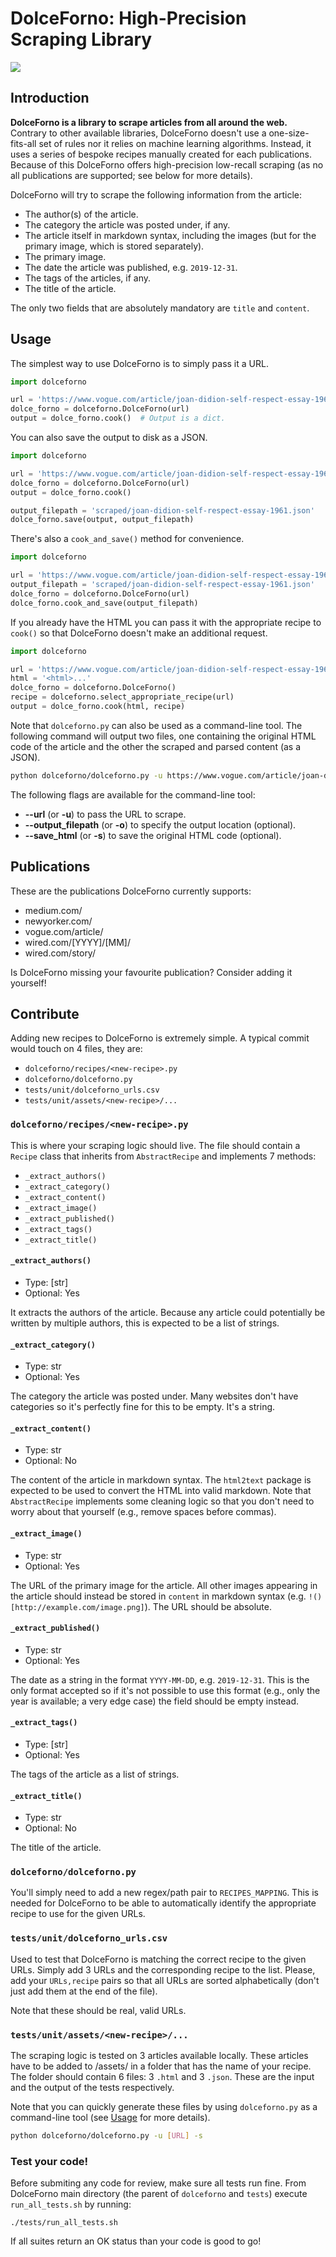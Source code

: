 # DolceForno: High-Precision Scraping Library

![](https://github.com/annoys-parrot/dolceforno/blob/master/dolceforno.jpg?raw=true)

## Introduction

**DolceForno is a library to scrape articles from all around the web.** Contrary
to other available libraries, DolceForno doesn't use a one-size-fits-all
set of rules nor it relies on machine learning algorithms. Instead, it uses a
series of bespoke recipes manually created for each publications. Because of
this DolceForno offers high-precision low-recall scraping (as no all
publications are supported; see below for more details).

DolceForno will try to scrape the following information from the article:

- The author(s) of the article.
- The category the article was posted under, if any.
- The article itself in markdown syntax, including the images (but for the
primary image, which is stored separately).
- The primary image.
- The date the article was published, e.g. `2019-12-31`.
- The tags of the articles, if any.
- The title of the article.

The only two fields that are absolutely mandatory are `title` and `content`.

## Usage

The simplest way to use DolceForno is to simply pass it a URL.

```python
import dolceforno

url = 'https://www.vogue.com/article/joan-didion-self-respect-essay-1961'
dolce_forno = dolceforno.DolceForno(url)
output = dolce_forno.cook()  # Output is a dict.
```

You can also save the output to disk as a JSON.

```python
import dolceforno

url = 'https://www.vogue.com/article/joan-didion-self-respect-essay-1961'
dolce_forno = dolceforno.DolceForno(url)
output = dolce_forno.cook()

output_filepath = 'scraped/joan-didion-self-respect-essay-1961.json'
dolce_forno.save(output, output_filepath)
```

There's also a `cook_and_save()` method for convenience.

```python
import dolceforno

url = 'https://www.vogue.com/article/joan-didion-self-respect-essay-1961'
output_filepath = 'scraped/joan-didion-self-respect-essay-1961.json'
dolce_forno = dolceforno.DolceForno(url)
dolce_forno.cook_and_save(output_filepath)
```

If you already have the HTML you can pass it with the appropriate recipe to
`cook()` so that DolceForno doesn't make an additional request.

```python
import dolceforno

url = 'https://www.vogue.com/article/joan-didion-self-respect-essay-1961'
html = '<html>...'
dolce_forno = dolceforno.DolceForno()
recipe = dolceforno.select_appropriate_recipe(url)
output = dolce_forno.cook(html, recipe)
```

Note that `dolceforno.py` can also be used as a command-line tool. The
following command will output two files, one containing the original HTML
code of the article and the other the scraped and parsed content (as a JSON).

```bash
python dolceforno/dolceforno.py -u https://www.vogue.com/article/joan-didion-self-respect-essay-1961 -s
```

The following flags are available for the command-line tool:

- **--url** (or **-u**) to pass the URL to scrape.
- **--output_filepath** (or **-o**) to specify the output location (optional).
- **--save_html** (or **-s**) to save the original HTML code (optional).

## Publications

These are the publications DolceForno currently supports:

- medium.com/
- newyorker.com/
- vogue.com/article/
- wired.com/[YYYY]/[MM]/
- wired.com/story/

Is DolceForno missing your favourite publication? Consider adding it yourself!

## Contribute

Adding new recipes to DolceForno is extremely simple. A typical commit
would touch on 4 files, they are:

- `dolceforno/recipes/<new-recipe>.py`
- `dolceforno/dolceforno.py`
- `tests/unit/dolceforno_urls.csv`
- `tests/unit/assets/<new-recipe>/...`

### `dolceforno/recipes/<new-recipe>.py`

This is where your scraping logic should live. The file should contain a
`Recipe` class that inherits from `AbstractRecipe` and implements 7 methods:

- `_extract_authors()`
- `_extract_category()`
- `_extract_content()`
- `_extract_image()`
- `_extract_published()`
- `_extract_tags()`
- `_extract_title()`

#### `_extract_authors()`

- Type: [str]
- Optional: Yes

It extracts the authors of the article. Because any article could potentially
be written by multiple authors, this is expected to be a list of strings.

#### `_extract_category()`

- Type: str
- Optional: Yes

The category the article was posted under. Many websites don't have categories
so it's perfectly fine for this to be empty. It's a string.

#### `_extract_content()`

- Type: str
- Optional: No

The content of the article in markdown syntax. The `html2text` package
is expected to be used to convert the HTML into valid markdown. Note that
`AbstractRecipe` implements some cleaning logic so that you don't need to worry
about that yourself (e.g., remove spaces before commas).

#### `_extract_image()`

- Type: str
- Optional: Yes

The URL of the primary image for the article. All other images appearing
in the article should instead be stored in `content` in markdown syntax
(e.g. `!()[http://example.com/image.png]`). The URL should be absolute.

#### `_extract_published()`

- Type: str
- Optional: Yes

The date as a string in the format `YYYY-MM-DD`, e.g. `2019-12-31`. This is the
only format accepted so if it's not possible to use this format (e.g., only
the year is available; a very edge case) the field should be empty instead.

#### `_extract_tags()`

- Type: [str]
- Optional: Yes

The tags of the article as a list of strings.

#### `_extract_title()`

- Type: str
- Optional: No

The title of the article.

### `dolceforno/dolceforno.py`

You'll simply need to add a new regex/path pair to `RECIPES_MAPPING`. This is
needed for DolceForno to be able to automatically identify the appropriate
recipe to use for the given URLs.

### `tests/unit/dolceforno_urls.csv`

Used to test that DolceForno is matching the correct recipe to the given URLs.
Simply add 3 URLs and the corresponding recipe to the list. Please, add
your `URLs,recipe` pairs so that all URLs are sorted alphabetically (don't just
add them at the end of the file).

Note that these should be real, valid URLs.

### `tests/unit/assets/<new-recipe>/...`

The scraping logic is tested on 3 articles available locally. These articles
have to be added to /assets/ in a folder that has the name of your recipe. The
folder should contain 6 files: 3 `.html` and 3 `.json`. These are the input
and the output of the tests respectively.

Note that you can quickly generate these files by using `dolceforno.py` as
a command-line tool (see [Usage](#usage) for more details).

```bash
python dolceforno/dolceforno.py -u [URL] -s
```

### Test your code!

Before submiting any code for review, make sure all tests run fine. From
DolceForno main directory (the parent of `dolceforno` and `tests`) execute
`run_all_tests.sh` by running:

`./tests/run_all_tests.sh`

If all suites return an OK status than your code is good to go!
